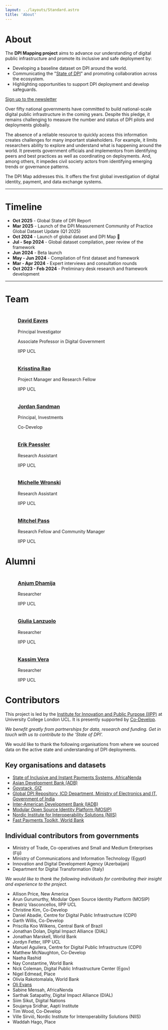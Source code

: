 ```yaml
---
layout: ../layouts/Standard.astro
title: 'About'
---
```


# About

The **DPI Mapping project** aims to advance our understanding of digital public infrastructure and promote its inclusive and safe deployment by:

- Developing a baseline dataset on DPI around the world.
- Communicating the "[State of DPI](/global-state-of-dpi/)" and promoting collaboration across the ecosystem.
- Highlighting opportunities to support DPI deployment and develop safeguards.

<div class="text-center py-4">
  <a href="https://forms.gle/dhoXGR9M6fVAoDKt7" class="button-blue">
    Sign up to the newsletter
  </a>
</div>

Over fifty national governments have committed to build national-scale digital public infrastructure in the coming years. Despite this pledge, it remains challenging to measure the number and status of DPI pilots and deployments globally. 

The absence of a reliable resource to quickly access this information creates challenges for many important stakeholders. For example, it limits researchers ability to explore and understand what is happening around the world. It prevents government officials and implementors from identifying peers and best practices as well as coordinating on deployments. And, among others, it impedes civil society actors from identifying emerging trends or governance patterns.

The DPI Map addresses this. It offers the first global investigation of digital identity, payment, and data exchange systems.

---

# Timeline

- **Oct 2025** - Global State of DPI Report
- **Mar 2025** - Launch of the DPI Measurement Community of Practice Global Dataset Update (Q1 2025)
- **Oct 2024** - Launch of global dataset and DPI Map 🚀
- **Jul - Sep 2024** - Global dataset compilation, peer review of the framework
- **Jun 2024** - Beta launch
- **May - Jun 2024** - Compilation of first dataset and framework
- **Mar - Apr 2024** - Expert interviews and consultation rounds
- **Oct 2023 - Feb 2024** - Preliminary desk research and framework development


---

# Team

<div class="grid gap-3 grid-cols-2 md:grid-cols-3 lg:grid-cols-6 lg:-mx-30 content-start">

<figure>
  <img src="/about/_david.jpg" alt="" />
  <figcaption>

  ### [David Eaves](https://profiles.ucl.ac.uk/89749-david-eaves)

  Principal Investigator

  Associate Professor in Digital Government

  IIPP UCL

  </figcaption>
</figure>


<figure>
  <img src="/about/_krisstina.jpg" alt="" />
  <figcaption>

### [Krisstina Rao](https://de.linkedin.com/in/krisstina-rao)

Project Manager and Research Fellow

IIPP UCL

  </figcaption>
</figure>


<figure>
  <img src="/about/_jordan.jpg" alt="" />
  <figcaption>

### [Jordan Sandman](https://www.codevelop.fund/team)

Principal, Investments

Co-Develop

  </figcaption>
</figure>


<figure>
  <img src="/about/_erik.jpg" alt="" />
  <figcaption>

### [Erik Paessler](https://www.linkedin.com/in/erik-paessler/)

Research Assistant

IIPP UCL

  </figcaption>
</figure>


<figure>
  <img src="/about/_michelle.jpg" alt="" />
  <figcaption>

### [Michelle Wronski](https://www.linkedin.com/in/michelle-wronski-464006164/)

Research Assistant

IIPP UCL

  </figcaption>
</figure>


<figure>
  <img src="/about/_mitchel.jpg" alt="" />
  <figcaption>

### [Mitchel Pass](https://www.linkedin.com/in/mitch-alexander-52524b159/)

Research Fellow and Community Manager

IIPP UCL

  </figcaption>
</figure>


</div>


# Alumni

<div class="grid gap-3 grid-cols-2 md:grid-cols-3 lg:grid-cols-6 lg:-mx-30 content-start">

<figure>
  <img src="/about/_anjum.jpg" alt="" />
  <figcaption>

### [Anjum Dhamija](https://www.linkedin.com/in/anjum-dhamija/)

Researcher

IIPP UCL

  </figcaption>
</figure>


<figure>
  <img src="/about/_giulia.jpg" alt="" />
  <figcaption>

### [Giulia Lanzuolo](https://www.linkedin.com/in/giulialanzuolo/)

Researcher

IIPP UCL

  </figcaption>
</figure>


<figure>
  <img src="/about/_kassim.jpg" alt="" />
  <figcaption>

### [Kassim Vera](https://www.linkedin.com/in/kassimvera/)

Researcher

IIPP UCL

  </figcaption>
</figure>

</div>


# Contributors

This project is led by the [Institute for Innovation and Public Purpose (IIPP)](https://www.ucl.ac.uk/bartlett/public-purpose/ucl-institute-innovation-and-public-purpose) at University College London UCL. It is presently supported by [Co-Develop](https://www.codevelop.fund/).

_We benefit greatly from partnerships for data, research and funding. Get in touch with us to contribute to the ‘State of DPI’._

We would like to thank the following organisations from where we sourced data on the active state and understanding of DPI deployments.

## Key organisations and datasets

- [State of Inclusive and Instant Payments Systems, AfricaNenda](https://www.africanenda.org/en/siips2023)
- [Asian Development Bank (ADB)](https://www.adb.org/)
- [Govstack, GIZ](https://www.govstack.global/)
- [Global DPI Repository, ICD Department, Ministry of Electronics and IT, Government of India](https://www.dpi.global/home)
- [Inter-American Development Bank (IADB)](https://www.iadb.org/en)
- [Modular Open Source Identity Platform (MOSIP)](https://www.mosip.io/)
- [Nordic Institute for Interoperability Solutions (NIIS)](https://www.niis.org/)
- [Fast Payments Toolkit, World Bank](https://fastpayments.worldbank.org/)

## Individual contributors from governments

- Ministry of Trade, Co-operatives and Small and Medium Enterprises (Fiji)
- Ministry of Communications and Information Technology (Egypt)
- Innovation and Digital Development Agency (Azerbaijan)
- Department for Digital Transformation (Italy)

_We would like to thank the following individuals for contributing their insight and experience to the project._

- Allison Price, New America
- Arun Gurumurthy, Modular Open Source Identity Platform (MOSIP)
- Beatriz Vasconcellos, IIPP UCL
- Christine Kim, Co-Develop
- Daniel Abadie, Centre for Digital Public Infrastructure (CDPI)
- Garth Willis, Co-Develop
- Priscilla Koo Wilkens, Central Bank of Brazil
- Jonathan Dolan, Digital Impact Alliance (DIAL)
- Jonathan Marskell, World Bank
- Jordyn Fetter, IIPP UCL
- Manuel Aguilera, Centre for Digital Public Infrastructure (CDPI)
- Matthew McNaughton, Co-Develop
- Naeha Rashid
- Nay Constantine, World Bank
- Nick Coleman, Digital Public Infrastructure Center (Egov)
- Nigel Edmead, Place
- Olivia Rakotomalala, World Bank
- [Oli Evans](https://oli.zilla.org.uk)
- Sabine Mensah, AfricaNenda
- Sarthak Satapathy, Digital Impact Alliance (DIAL)
- Siim Sikut, Digital Nations
- Soujanya Sridhar, Aapti Institute
- Tim Wood, Co-Develop
- Ville Sirviö, Nordic Institute for Interoperability Solutions (NIIS)
- Waddah Hago, Place

